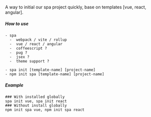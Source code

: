 A way to initial our spa project quickly, base on templates [vue, react, angular].
##### How to use
```
- spa
  -  webpack / vite / rollup
  -  vue / react / angular
  -  coffeescript ?
  -  pug ?
  -  jsex ?
  -  theme support ?

- spa init [template-name] [project-name]
- npm init spa [template-name] [project-name]
```
##### Example
```
### With installed globally
spa init vue, spa init react 
### Without install globally
npm init spa vue, npm init spa react
```
